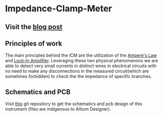 # Impedance-Clamp-Meter
<h2>Visit the <a href=https://blog.anton-khomich.com/posts/impedance-clamp-meter>blog post</a></h2>
<div></div>
<h2>Principles of work</h2>
The main principles behind the ICM are the utilization of the <a href=https://en.wikipedia.org/wiki/Amp%C3%A8re%27s_circuital_law>Ampere's Law</a> and <a href=https://en.wikipedia.org/wiki/Lock-in_amplifier>Lock-In Amplifier</a>.
Leveraging these two physical phenomenons we are able to detect very small currents in distinct wires in electrical circuits with no need to make any disconnections in the measured circuit(which are sometimes forbidden) to check the 
the impedance of specific branches.

<h2>Schematics and PCB</h2>
Visit <a href=https://github.com/scphamster/Impedance-Clamp-Meter-Hardware>this</a> git repository to get the schematics and pcb design of this instrument (files are indigenous to Altium Designer).
